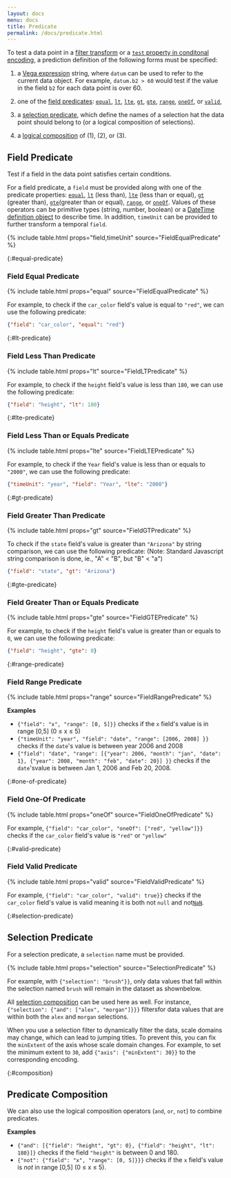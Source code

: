 ```yaml
---
layout: docs
menu: docs
title: Predicate
permalink: /docs/predicate.html
---
```


To test a data point in a [filter transform](filter.html) or a [`test` property in conditonal encoding](https://vega.github.io/vega-lite/docs/condition.html), a prediction definition of the following forms must be specified:

1. a [Vega expression](https://vega.github.io/vega-lite/docs/types.html#expression) string, where `datum` can be used to refer to the current data object. For example, `datum.b2 > 60` would test if the value in the field `b2` for each data point is over 60.

2. one of the [field predicates](https://vega.github.io/vega-lite/docs/predicate.html#field-predicate): [`equal`](https://vega.github.io/vega-lite/docs/predicate.html#field-equal-predicate), [`lt`](https://vega.github.io/vega-lite/docs/predicate.html#lt-predicate), [`lte`](https://vega.github.io/vega-lite/docs/predicate.html#lte-predicate), [`gt`](https://vega.github.io/vega-lite/docs/predicate.html#gt-predicate), [`gte`](https://vega.github.io/vega-lite/docs/predicate.html#gte-predicate), [`range`](https://vega.github.io/vega-lite/docs/predicate.html#range-predicate), [`oneOf`](https://vega.github.io/vega-lite/docs/predicate.html#one-of-predicate), or [`valid`](https://vega.github.io/vega-lite/docs/predicate.html#valid-predicate),

3. a [selection predicate](https://vega.github.io/vega-lite/docs/predicate.html#selection-predicate), which define the names of a selection hat the data point should belong to (or a logical composition of selections).

4. a [logical composition](https://vega.github.io/vega-lite/docs/predicate.html#composition) of (1), (2), or (3).

## Field Predicate

Test if a field in the data point satisfies certain conditions.

For a field predicate, a `field` must be provided along with one of the predicate properties: [`equal`](#equal-predicate), [`lt`](#lt-predicate) (less than), [`lte`](#lte-predicate) (less than or equal), [`gt`](#gt-predicate) (greater than), [`gte`](#gte-predicate)(greater than or equal), [`range`](#range-predicate), or [`oneOf`](#one-of-predicate). Values of these operators can be primitive types (string, number, boolean) or a [DateTime definition object](types.html#datetime) to describe time. In addition, `timeUnit` can be provided to further transform a temporal `field`.

{% include table.html props="field,timeUnit" source="FieldEqualPredicate" %}

{:#equal-predicate}

### Field Equal Predicate

{% include table.html props="equal" source="FieldEqualPredicate" %}

For example, to check if the `car_color` field's value is equal to `"red"`, we can use the following predicate:

```json
{"field": "car_color", "equal": "red"}
```

{:#lt-predicate}

### Field Less Than Predicate

{% include table.html props="lt" source="FieldLTPredicate" %}

For example, to check if the `height` field's value is less than `180`, we can use the following predicate:

```json
{"field": "height", "lt": 180}
```

{:#lte-predicate}

### Field Less Than or Equals Predicate

{% include table.html props="lte" source="FieldLTEPredicate" %}

For example, to check if the `Year` field's value is less than or equals to `"2000"`, we can use the following predicate:

```json
{"timeUnit": "year", "field": "Year", "lte": "2000"}
```

{:#gt-predicate}

### Field Greater Than Predicate

{% include table.html props="gt" source="FieldGTPredicate" %}

To check if the `state` field's value is greater than `"Arizona"` by string comparison, we can use the following predicate: (Note: Standard Javascript string comparison is done, ie., "A" < "B", but "B" < "a")

```json
{"field": "state", "gt": "Arizona"}
```

{:#gte-predicate}

### Field Greater Than or Equals Predicate

{% include table.html props="gte" source="FieldGTEPredicate" %}

For example, to check if the `height` field's value is greater than or equals to `0`, we can use the following predicate:

```json
{"field": "height", "gte": 0}
```

{:#range-predicate}

### Field Range Predicate

{% include table.html props="range" source="FieldRangePredicate" %}

**Examples**

- `{"field": "x", "range": [0, 5]}}` checks if the `x` field's value is in range [0,5] (0 ≤ x ≤ 5)
- `{"timeUnit": "year", "field": "date", "range": [2006, 2008] }}` checks if the `date`'s value is between year 2006 and 2008
- `{"field": "date", "range": [{"year": 2006, "month": "jan", "date": 1}, {"year": 2008, "month": "feb", "date": 20}] }}` checks if the `date`'svalue is between Jan 1, 2006 and Feb 20, 2008.

{:#one-of-predicate}

### Field One-Of Predicate

{% include table.html props="oneOf" source="FieldOneOfPredicate" %}

For example, `{"field": "car_color", "oneOf": ["red", "yellow"]}}` checks if the `car_color` field's value is `"red"` or `"yellow"`

{:#valid-predicate}

### Field Valid Predicate

{% include table.html props="valid" source="FieldValidPredicate" %}

For example, `{"field": "car_color", "valid": true}}` checks if the `car_color` field's value is valid meaning it is both not `null` and not[`NaN`](https://developer.mozilla.org/en-US/docs/Web/JavaScript/Reference/Global_Objects/NaN).

{:#selection-predicate}

## Selection Predicate

For a selection predicate, a `selection` name must be provided.

{% include table.html props="selection" source="SelectionPredicate" %}

For example, with `{"selection": "brush"}}`, only data values that fall within the selection named `brush` will remain in the dataset as shownbelow.

<div class="vl-example" data-name="selection_filter"></div>

All [selection composition](selection.html#compose) can be used here as well. For instance, `{"selection": {"and": ["alex", "morgan"]}}}` filtersfor data values that are within both the `alex` and `morgan` selections.

When you use a selection filter to dynamically filter the data, scale domains may change, which can lead to jumping titles. To prevent this, you can fix the `minExtent` of the axis whose scale domain changes. For example, to set the minimum extent to `30`, add `{"axis": {"minExtent": 30}}` to the corresponding encoding.

{:#composition}

## Predicate Composition

We can also use the logical composition operators (`and`, `or`, `not`) to combine predicates.

**Examples**

- `{"and": [{"field": "height", "gt": 0}, {"field": "height", "lt": 180}]}` checks if the field `"height"` is between 0 and 180.
- `{"not": {"field": "x", "range": [0, 5]}}}` checks if the `x` field's value is _not_ in range [0,5] (0 ≤ x ≤ 5).
